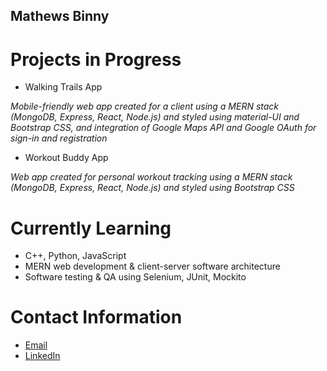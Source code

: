 ## Mathews Binny

<!--
**mathewsbinny/mathewsbinny** is a ✨ _special_ ✨ repository because its `README.md` (this file) appears on your GitHub profile.

Here are some ideas to get you started:

- 👯 I’m looking to collaborate on ...
- 🤔 I’m looking for help with ...
- 💬 Ask me about ...
-->
# Projects in Progress
- Walking Trails App

*Mobile-friendly web app created for a client using a MERN stack (MongoDB, Express, React, Node.js) and styled using material-UI and Bootstrap CSS, and integration of Google Maps API and Google OAuth for sign-in and registration*

- Workout Buddy App

*Web app created for personal workout tracking using a MERN stack (MongoDB, Express, React, Node.js) and styled using Bootstrap CSS*
# Currently Learning
- C++, Python, JavaScript
- MERN web development & client-server software architecture
- Software testing & QA using Selenium, JUnit, Mockito
# Contact Information
- [Email](mathewsb.00@gmail.com)
- [LinkedIn](https://www.linkedin.com/in/mathewsbinny/)
